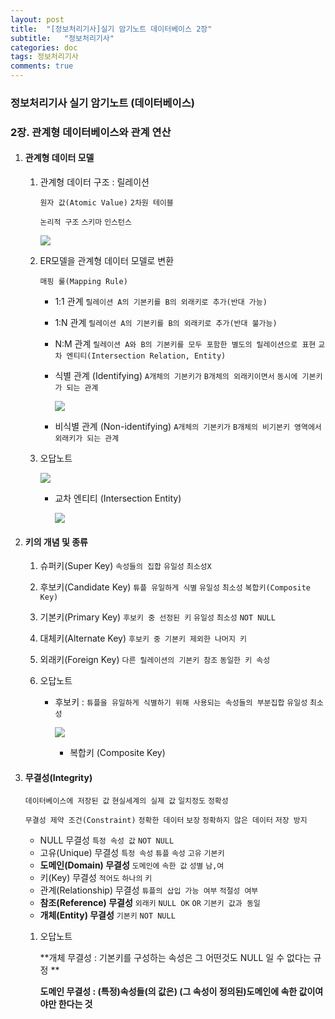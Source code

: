 ```yaml
---
layout: post
title:  "[정보처리기사]실기 암기노트 데이터베이스 2장"
subtitle:   "정보처리기사"
categories: doc
tags: 정보처리기사
comments: true
---
```


### 정보처리기사 실기 암기노트 (데이터베이스)

### 2장. 관계형 데이터베이스와 관계 연산

1. #### 관계형 데이터 모델

   1. 관계형 데이터 구조 : 릴레이션

      `원자 값(Atomic Value)` `2차원 테이블`

      `논리적 구조`  `스키마` `인스턴스`

      ![](https://i.imgur.com/TlwqRzO.png)

      

   2. ER모델을 관계형 데이터 모델로 변환

      `매핑 룰(Mapping Rule)`

      - 1:1 관계 `릴레이션 A의 기본키를 B의 외래키로 추가(반대 가능)`

      - 1:N 관계 `릴레이션 A의 기본키를 B의 외래키로 추가(반대 불가능)`

      - N:M 관계 `릴레이션 A와 B의 기본키를 모두 포함한 별도의 릴레이션으로 표현` `교차 엔티티(Intersection Relation, Entity)`

      - 식별 관계 (Identifying) `A개체의 기본키가` `B개체의 외래키이면서` `동시에 기본키가 되는 관계`

        ![](https://i.imgur.com/MWR395M.png)

      - 비식별 관계 (Non-identifying) `A개체의 기본키가` `B개체의 비기본키 영역에서` `외래키가 되는 관계`

      

   3. 오답노트

      ![](https://i.imgur.com/aRX5pWj.png)

      - 교차 엔티티 (Intersection Entity)

        ![](https://i.imgur.com/XfulMEM.png)



2. #### 키의 개념 및 종류

   1. 슈퍼키(Super Key) `속성들의 집합` `유일성` `최소성X`

   2. 후보키(Candidate Key) `튜플 유일하게 식별` `유일성` `최소성` `복합키(Composite Key)`

   3. 기본키(Primary Key) `후보키 중 선정된 키` `유일성` `최소성` `NOT NULL`

   4. 대체키(Alternate Key) `후보키 중 기본키 제외한 나머지 키`

   5. 외래키(Foreign Key) `다른 릴레이션의 기본키 참조` `동일한 키 속성`

   6. 오답노트

      - 후보키 : `튜플을 유일하게 식별하기 위해 사용되는 속성들의 부분집합` `유일성` `최소성`

        ![](https://i.imgur.com/XSRAPV8.png)

        - 복합키 (Composite Key)

   

3. #### 무결성(Integrity)

   `데이터베이스에 저장된 값` `현실세계의 실제 값` `일치정도` `정확성`

   `무결성 제약 조건(Constraint)` `정확한 데이터` `보장` `정확하지 않은 데이터` `저장 방지`

   - NULL 무결성 `특정 속성 값` `NOT NULL`
   - 고유(Unique) 무결성 `특정 속성` `튜플` `속성` `고유` `기본키`
   - **도메인(Domain) 무결성** `도메인에` `속한 값` `성별` `남,여`
   - 키(Key) 무결성 `적어도` `하나의` `키`
   - 관계(Relationship) 무결성 `튜플의 삽입 가능 여부` `적절성 여부`
   - **참조(Reference) 무결성** `외래키` `NULL OK` `OR` `기본키 값과 동일`
   - **개체(Entity) 무결성** `기본키` `NOT NULL`

   1. 오답노트

      **개체 무결성 : 기본키를 구성하는 속성은 그 어떤것도 NULL 일 수 없다는 규정 **

      **도메인 무결성 : (특정)속성들(의 값은) (그 속성이 정의된)도메인에 속한 값이여야만 한다는 것**

   

























